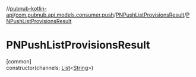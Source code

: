 //[pubnub-kotlin-api](../../../index.md)/[com.pubnub.api.models.consumer.push](../index.md)/[PNPushListProvisionsResult](index.md)/[PNPushListProvisionsResult](-p-n-push-list-provisions-result.md)

# PNPushListProvisionsResult

[common]\
constructor(channels: [List](https://kotlinlang.org/api/latest/jvm/stdlib/kotlin.collections/-list/index.html)&lt;[String](https://kotlinlang.org/api/latest/jvm/stdlib/kotlin/-string/index.html)&gt;)
